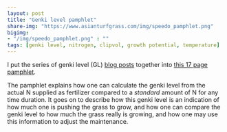 ```yaml
---
layout: post
title: "Genki level pamphlet"
share-img: "https://www.asianturfgrass.com/img/speedo_pamphlet.png"
bigimg:
- "/img/speedo_pamphlet.png" : ""
tags: [genki level, nitrogen, clipvol, growth potential, temperature]
---
```


I put the series of genki level (GL) [blog posts](https://www.asianturfgrass.com/tags/#genki+level) together into [this 17 page pamphlet](http://files.asianturfgrass.com/201904_genki_level.pdf).

The pamphlet explains how one can calculate the genki level from the actual N supplied as fertilizer compared to a *standard* amount of N for any time duration. It goes on to describe how this genki level is an indication of how much one is pushing the grass to grow, and how one can compare the genki level to how much the grass really is growing, and how one may use this information to adjust the maintenance.
